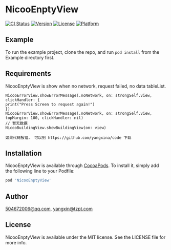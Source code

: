 # NicooEnptyView

[![CI Status](https://img.shields.io/travis/504672006@qq.com/NicooEnptyView.svg?style=flat)](https://travis-ci.org/504672006@qq.com/NicooEnptyView)
[![Version](https://img.shields.io/cocoapods/v/NicooEnptyView.svg?style=flat)](https://cocoapods.org/pods/NicooEnptyView)
[![License](https://img.shields.io/cocoapods/l/NicooEnptyView.svg?style=flat)](https://cocoapods.org/pods/NicooEnptyView)
[![Platform](https://img.shields.io/cocoapods/p/NicooEnptyView.svg?style=flat)](https://cocoapods.org/pods/NicooEnptyView)

## Example

To run the example project, clone the repo, and run `pod install` from the Example directory first.

## Requirements

NicooEnptyView is show when no network, request failed, no data tableList.
    
    NicooErrorView.showErrorMessage(.noNetwork, on: strongSelf.view, clickHandler: {
    print("Press Screen to request again!")
    })
    NicooErrorView.showErrorMessage(.noNetwork, on: strongSelf.view, topMargin: 100, clickHandler: nil)
    // 暂无数据
    NicooBuildingView.showBuildingView(on: view)
    
    如果代码报错， 可以到 https://github.com/yangxina/code 下载

## Installation

NicooEnptyView is available through [CocoaPods](https://cocoapods.org). To install
it, simply add the following line to your Podfile:

```ruby
pod 'NicooEnptyView'
```

## Author

504672006@qq.com, yangxin@tzpt.com

## License

NicooEnptyView is available under the MIT license. See the LICENSE file for more info.
